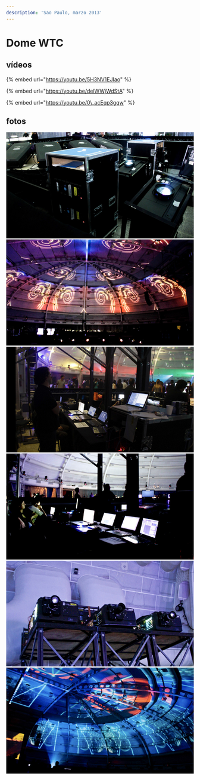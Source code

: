 ```yaml
---
description: 'Sao Paulo, marzo 2013'
---
```


# Dome WTC

## vídeos

{% embed url="https://youtu.be/5H3NV1EJIao" %}



{% embed url="https://youtu.be/delWWjWdStA" %}

{% embed url="https://youtu.be/0\_acEqp3gqw" %}



## fotos

![](../../../.gitbook/assets/mf-2012-03-br-dome-world-trade-center-01.jpeg) ![](../../../.gitbook/assets/mf-2012-03-br-dome-world-trade-center-02.jpeg) ![](../../../.gitbook/assets/mf-2012-03-br-dome-world-trade-center-03.jpeg) ![](../../../.gitbook/assets/mf-2012-03-br-dome-world-trade-center-04.jpeg) ![](../../../.gitbook/assets/mf-2012-03-br-dome-world-trade-center-05.jpeg) ![](../../../.gitbook/assets/mf-2012-03-br-dome-world-trade-center-06.jpeg)

